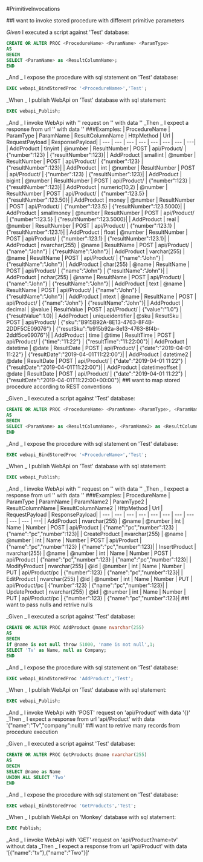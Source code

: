#PrimitiveInvocations

##I want to invoke stored procedure with different primitive parameters

_Given_ I executed a script against 'Test' database:
```Sql
CREATE OR ALTER PROC <ProcedureName> <ParamName> <ParamType>
AS
BEGIN
SELECT <ParamName> as <ResultColumnName>;
END
```
_And _ I expose the procedure with sql statement on 'Test' database:
```Sql
EXEC webapi_BindStoredProc '<ProcedureName>','Test';
```
_When _ I publish WebApi on 'Test' database with sql statement:
```Sql
EXEC webapi_Publish;
```
_And _ I invoke WebApi with '<HttpMethod>' request on '<Url>' with data '<RequestPayload>'
_Then _ I expect a response from url '<Url>' with data '<ResponsePayload>'
###Examples:
| ProcedureName | ParamType | ParamName | ResultColumnName | HttpMethod | Url | RequestPayload | ResponsePayload| 
| --- | --- | --- | --- | --- | --- | --- | ---| 
| AddProduct | tinyint | @number | ResultNumber | POST | api/Product/ | {"number":123} | {"resultNumber":123}| 
| AddProduct | smallint | @number | ResultNumber | POST | api/Product/ | {"number":123} | {"resultNumber":123}| 
| AddProduct | int | @number | ResultNumber | POST | api/Product/ | {"number":123} | {"resultNumber":123}| 
| AddProduct | bigint | @number | ResultNumber | POST | api/Product/ | {"number":123} | {"resultNumber":123}| 
| AddProduct | numeric(10,2) | @number | ResultNumber | POST | api/Product/ | {"number":123.5} | {"resultNumber":123.50}| 
| AddProduct | money | @number | ResultNumber | POST | api/Product/ | {"number":123.5} | {"resultNumber":123.5000}| 
| AddProduct | smallmoney | @number | ResultNumber | POST | api/Product/ | {"number":123.5} | {"resultNumber":123.5000}| 
| AddProduct | real | @number | ResultNumber | POST | api/Product/ | {"number":123.1} | {"resultNumber":123.1}| 
| AddProduct | float | @number | ResultNumber | POST | api/Product/ | {"number":123.1} | {"resultNumber":123.1}| 
| AddProduct | nvarchar(255) | @name | ResultName | POST | api/Product/ | {"name":"John"} | {"resultName":"John"}| 
| AddProduct | varchar(255) | @name | ResultName | POST | api/Product/ | {"name":"John"} | {"resultName":"John"}| 
| AddProduct | char(255) | @name | ResultName | POST | api/Product/ | {"name":"John"} | {"resultName":"John"}| 
| AddProduct | nchar(255) | @name | ResultName | POST | api/Product/ | {"name":"John"} | {"resultName":"John"}| 
| AddProduct | text | @name | ResultName | POST | api/Product/ | {"name":"John"} | {"resultName":"John"}| 
| AddProduct | ntext | @name | ResultName | POST | api/Product/ | {"name":"John"} | {"resultName":"John"}| 
| AddProduct | decimal | @value | ResultValue | POST | api/Product/ | {"value":"1.0"} | {"resultValue":1.0}| 
| AddProduct | uniqueidentifier | @sku | ResutSku | POST | api/Product/ | {"sku":"B915B92A-8E13-4763-8F4B-2DDF5CE09076"} | {"resutSku":"b915b92a-8e13-4763-8f4b-2ddf5ce09076"}| 
| AddProduct | time | @time | ResultTime | POST | api/Product/ | {"time":"11:22"} | {"resultTime":"11:22:00"}| 
| AddProduct | datetime | @date | ResultDate | POST | api/Product/ | {"date":"2019-04-01 11:22"} | {"resultDate":"2019-04-01T11:22:00"}| 
| AddProduct | datetime2 | @date | ResultDate | POST | api/Product/ | {"date":"2019-04-01 11:22"} | {"resultDate":"2019-04-01T11:22:00"}| 
| AddProduct | datetimeoffset | @date | ResultDate | POST | api/Product/ | {"date":"2019-04-01 11:22"} | {"resultDate":"2019-04-01T11:22:00+00:00"}| 
##I want to map stored procedure according to REST conventions

_Given _ I executed a script against 'Test' database:
```Sql
CREATE OR ALTER PROC <ProcedureName> <ParamName> <ParamType>, <ParamName2> <ParamType2>
AS
BEGIN
SELECT <ParamName> as <ResultColumnName>, <ParamName2> as <ResultColumnName2>;
END
```
_And _ I expose the procedure with sql statement on 'Test' database:
```Sql
EXEC webapi_BindStoredProc '<ProcedureName>','Test';
```
_When _ I publish WebApi on 'Test' database with sql statement:
```Sql
EXEC webapi_Publish;
```
_And _ I invoke WebApi with '<HttpMethod>' request on '<Url>' with data '<RequestPayload>'
_Then _ I expect a response from url '<Url>' with data '<ResponsePayload>'
###Examples:
| ProcedureName | ParamType | ParamName | ParamName2 | ParamType2 | ResultColumnName | ResultColumnName2 | HttpMethod | Url | RequestPayload | ResponsePayload| 
| --- | --- | --- | --- | --- | --- | --- | --- | --- | --- | ---| 
| AddProduct | nvarchar(255) | @name | @number | int | Name | Number | POST | api/Product | {"name":"pc","number":123} | {"name":"pc","number":123}| 
| CreateProduct | nvarchar(255) | @name | @number | int | Name | Number | POST | api/Product | {"name":"pc","number":123} | {"name":"pc","number":123}| 
| InsertProduct | nvarchar(255) | @name | @number | int | Name | Number | POST | api/Product | {"name":"pc","number":123} | {"name":"pc","number":123}| 
| ModifyProduct | nvarchar(255) | @id | @number | int | Name | Number | PUT | api/Product/pc | {"number":123} | {"name":"pc","number":123}| 
| EditProduct | nvarchar(255) | @id | @number | int | Name | Number | PUT | api/Product/pc | {"number":123} | {"name":"pc","number":123}| 
| UpdateProduct | nvarchar(255) | @id | @number | int | Name | Number | PUT | api/Product/pc | {"number":123} | {"name":"pc","number":123}| 
##I want to pass nulls and retrive nulls

_Given _ I executed a script against 'Test' database:
```Sql
CREATE OR ALTER PROC AddProduct @name nvarchar(255)
AS
BEGIN
if @name is not null throw 51000, 'name is not null',1;
SELECT 'Tv' as Name, null as Company;
END
```
_And _ I expose the procedure with sql statement on 'Test' database:
```Sql
EXEC webapi_BindStoredProc 'AddProduct','Test';
```
_When _ I publish WebApi on 'Test' database with sql statement:
```Sql
EXEC webapi_Publish;
```
_And _ I invoke WebApi with 'POST' request on 'api/Product' with data '{}'
_Then _ I expect a response from url 'api/Product' with data '{"name":"Tv","company":null}'
##I want to retrive many records from procedure execution

_Given _ I executed a script against 'Test' database:
```Sql
CREATE OR ALTER PROC GetProducts @name nvarchar(255)
AS
BEGIN
SELECT @name as Name
UNION ALL SELECT 'Two'
END
```
_And _ I expose the procedure with sql statement on 'Test' database:
```Sql
EXEC webapi_BindStoredProc 'GetProducts','Test';
```
_When _ I publish WebApi on 'Monkey' database with sql statement:
```Sql
EXEC Publish;
```
_And _ I invoke WebApi with 'GET' request on 'api/Product?name=tv' without data
_Then _ I expect a response from url 'api/Product' with data '[{"name":"tv"},{"name":"Two"}]'
